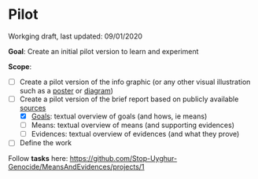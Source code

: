 # Pilot

Workging draft, last updated: 09/01/2020

**Goal**: Create an initial pilot version to learn and experiment

**Scope**:

- [ ] Create a pilot version of the info graphic (or any other visual illustration such as a [poster](Concept/MeansAndEvidencesPoster.pdf) or [diagram](Concept/MeansAndEvidencesDiagram.pdf))
- [ ] Create a pilot version of the brief report based on publicly available [sources](Sources.md)
  - [x] [Goals](Report/Goals.pdf): textual overview of goals (and hows, ie means)
  - [ ] Means: textual overview of means (and supporting evidences)
  - [ ] Evidences: textual overview of evidences (and what they prove)
- [ ] Define the work

Follow **tasks** here: https://github.com/Stop-Uyghur-Genocide/MeansAndEvidences/projects/1

